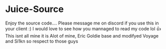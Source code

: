 # Juice-Source

Enjoy the source code.... Please message me on discord if you use this in your client :) 
I would love to see how you mannaged to read my code lol :thumbsup:
This isnt all mine it is Alot of mine, Eric Goldie base and modifyed Voyage and Si1kn so respect to those guys
